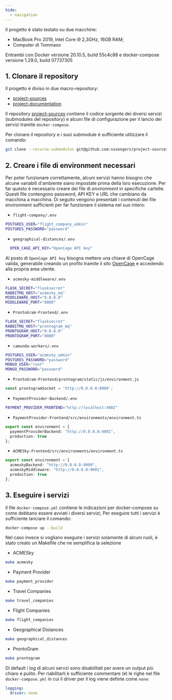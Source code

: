 ```yaml
---
hide:
  - navigation
---
```

Il progetto è stato testato su due macchine:

- MacBook Pro 2019, Intel Core i9 2,3GHz, 16GB RAM;
- Computer di Tommaso

Entrambi con Docker versione 20.10.5, build 55c4c88 e docker-compose versione 1.29.0, build 07737305

## 1. Clonare il repository
Il progetto è diviso in due macro-repository:

- [project-sources](https://github.com/sosengers/project-sources)
- [project-documentation](https://github.com/sosengers/project-documentation)

Il repository [project-sources](https://github.com/sosengers/project-sources) contiene il codice sorgente dei diversi servizi (submodules del repository) e alcuni file di configurazione per il lancio dei servizi tramite `docker-compose`.

Per clonare il repository e i suoi submodule è sufficiente utilizzare il comando:

```bash
git clone --recurse-submodules git@github.com:sosengers/project-sources.git
```

## 2. Creare i file di environment necessari
Per poter funzionare correttamente, alcuni servizi hanno bisogno che alcune variabili d'ambiente siano impostate prima della loro esecuzione. Per far questo è necessario creare dei file di *environment* in specifiche cartelle. Questi file contengono password, API KEY e URL che cambiano da macchina a macchina.
Di seguito vengono presentati i contenuti dei file environment sufficienti per far funzionare il sistema nel suo intero:
- `flight-company/.env`
```bash
POSTGRES_USER="flight_company_admin"
POSTGRES_PASSWORD="password"
```
- `geographical-distances/.env`
```bash
  OPEN_CAGE_API_KEY="OpenCage API key"
```
Al posto di `OpenCage API key` bisogna mettere una chiave di OpenCage valida, generabile creando un profilo tramite il sito [OpenCage](https://opencagedata.com/) e accedendo alla propria area utente.
- `acmesky-middleware/.env`
```bash
FLASK_SECRET="flasksecret"
RABBITMQ_HOST="acmesky_mq"
MIDDLEWARE_HOST="0.0.0.0"
MIDDLEWARE_PORT="8080"
```
- `ProntoGram-Frontend/.env`
```bash
FLASK_SECRET="flasksecret"
RABBITMQ_HOST="prontogram_mq"
PRONTOGRAM_HOST="0.0.0.0"
PRONTOGRAM_PORT="8080"
```
- `camunda-workers/.env`
```bash
POSTGRES_USER="acmesky_admin"
POSTGRES_PASSWORD="password"
MONGO_USER="root"
MONGO_PASSWORD="password"
```
- `ProntoGram-Frontend/prontogram/static/js/environment.js`
```javascript
const prontogramSocket = 'http://0.0.0.0:8000';
```
- `PaymentProvider-Backend/.env`
```bash
PAYMENT_PROVIDER_FRONTEND="http://localhost:4002"
```
- `PaymentProvider-Frontend/src/environments/environment.ts`
```typescript
export const environment = {
  paymentProviderBackend: "http://0.0.0.0:4001",
  production: true
};
```
- `ACMESky-Frontend/src/environments/environment.ts`
```typescript
export const environment = {
  acmeskyBackend: "http://0.0.0.0:9000",
  acmeskyMiddleware: "http://0.0.0.0:9001",
  production: true
};
```

## 3. Eseguire i servizi
Il file `docker-compose.yml` contiene le indicazioni per docker-compose su come debbano essere avviati i diversi servizi, 
Per eseguire tutti i servizi è sufficiente lanciare il comando:
```bash
docker-compose up --build
```

Nel caso invece si vogliano eseguire i servizi solamente di alcuni ruoli, è stato creato un Makefile che ne semplifica la selezione 

- ACMESky
```bash
make acmesky
```
- Payment Provider
```bash 
make payment_provider
```
- Travel Companies 
```bash
make travel_companies
```
- Flight Companies 
```bash
make flight_companies
```
- Geographical Distances 
```bash
make geographical_distances
```
- ProntoGram 
```bash
make prontogram
```

Di default i log di alcuni servzi sono disabilitati per avere un output più chiaro e pulito. Per riabilitarli è sufficiente commentare (`#`) le righe nel file `docker-compose.yml` in cui il driver per il log viene definte come `none`:
```yaml
logging:
  driver: none
```
